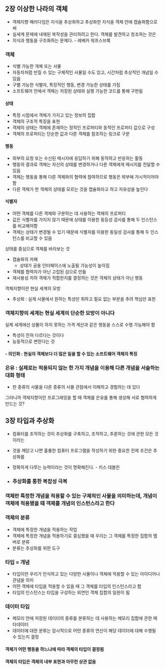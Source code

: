 ## 2장 이상한 나라의 객체
+ 객체지향 패러다임은 지식을 추상화하고 추상화한 지식을 객체 안에 캡슐화함으로써
+ 실세계 문제에 내재된 복작성을 관리하려고 한다. 객체를 발견하고 창조하는 것은
+ 지식과 행동을 구조화하는 문제다. - 레베카 워프스브록

### 객체
- 식별 가능한 개체 또는 사물
- 자동차처럼 만질 수 있는 구체적인 사물일 수도 있고, 시간처럼 추상적인 개념일 수 있음
- 구별 가능한 식별자, 특징적인 행동, 변경 가능한 상태를 가짐
- 소프트웨어 안에서 객체는 저장된 상태와 실행 가능한 코드를 통해 구현됨
#### 상태
- 특정 시점에서 객체가 가지고 있는 정보의 집합
- 객체의 구조적 특징을 표현
- 객체의 상태는 객체에 존재하는 정적인 프로퍼티와 동적인 프로퍼티 값으로 구성
- 객체의 프로퍼티는 단순한 값과 다른 객체를 참조하는 링크로 구분
#### 행동
- 외부의 요청 또는 수신된 메시지에 응답하기 위해 동작하고 반응하는 활동
- 행동의 결과로 객체는 자신의 상태를 변경하거나 다른 객체에게 메시지를 전달할 수 있음
- 객체는 행동을 통해 다른 객체와의 협력에 참여하므로 행동은 외부에 가시적이어야 함
- 다른 객체가 한 객체의 상태를 모르는 것을 캡슐화라고 하고 자유성을 높인다
#### 식별자
- 어떤 객체를 다른 객체와 구분하는 데 사용하는 객체의 프로퍼티
- 값은 식별자를 가지지 않기 때문에 상태를 이용한 동등성 검사를 통해 두 인스턴스를 비교해야함
- 객체는 상태가 변경될 수 있기 때문에 식별자를 이용한 동일성 검사를 통해 두 인스턴스를 비교할 수 있음

상태를 중심으로 객체를 바라보는 것
- 캡슐화의 저해
  - 상태가 공용 인터페이스에 노출될 가능성이 높아짐
- 객체를 협력자가 아닌 고립된 섬으로 만듦
- 재사용성 저하
객체가 적합한지를 결정하는 것은 객체의 상태가 아닌 행동

객체지향이란 현실 세계의 모방
- 추상화 : 실제 사물에서 원하는 특성만 취하고 필요 없는 부분을 추려 핵심만 표현
### 객체지향의 세계는 현실 세계의 단순한 모방이 아니다
실제 세계에선 상품이 하지 못하는 가격 계산과 같은 행동을 스스로 수행 가능해야 함
- 특성이 전혀 다르다는 것이다
- 능동적으로 변한다는 것

#### - 의인화 : 현실의 객체보다 더 많은 일을 할 수 있는 소프트웨어 객체의 특징

### 은유 : 실제로는 적용되지 않는 한 가지 개념을 이용해 다른 개념을 서술하는 대화 형태
- 한 종류의 사물을 다른 종류의 사물 관점에서 이해하고 경험하는 데 있다

그러니까 객체지향이란 프로그래밍을 할 때 객체를 은유를 통해 생성해 서로 협력하게 만드는 것?

## 3장 타입과 추상화
- 컴퓨터를 조작하는 것이 추상화를 구축하고, 조작하고, 추론하는 것에 관한 모든 것이라는
- 것을 깨닫고 나면 훌륭한 컴퓨터 프로그램을 작성하기 위한 중요한 전제 조건은 추상화를
- 정확하게 다루는 능력이라는 것이 명확해진다. - 키스 데블린

- ### 추상화를 통한 복잡성 극복
### 객체란 특정한 개념을 적용할 수 있는 구체적인 사물을 의미하는데, 개념이 객체에 적용됐을 때 객체를 개념의 인스턴스라고 한다

### 객체의 분류
- 객체에 특정한 개념을 적용하는 작업
- 객체에 특정한 개념을 적용하기로 결심했을 때 우리는 그 객체를 특정한 집합의 멤버로 분류
- 분류는 추상화를 위한 도구

### 타입 = 개념
- 타입이란 우리가 인식하고 있는 다양한 사물이나 객체에 적용할 수 있는 아이디어나 관념을 의미
- 어떤 객체에 타입을 적용할 수 있을 때 그 객체를 타입의 인스턴스라고 함
- 타입의 인스턴스는 타입을 구성하는 외연인 객체 집합의 일원이 됨
### 데이터 타입
- 메모리 안에 저장된 데이터의 종류를 분류하는 데 사용하는 메모리 집합에 관한 메타데이터
- 데이터에 대한 분류는 암시적으로 어떤 종류의 연산이 해당 데이터에 대해 수행될 수 있는지 결정

#### 객체가 어떤 행동을 하느냐에 따라 객체의 타입이 결정됨
#### 객체의 타입은 객체의 내부 표현과 아무런 상관 없음


